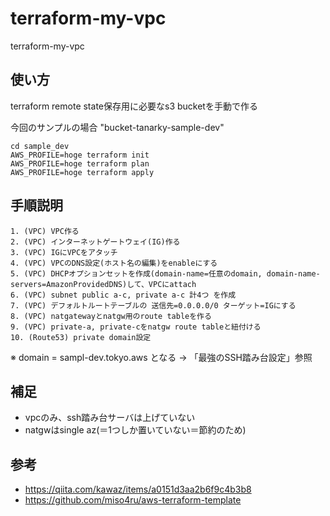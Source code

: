 # terraform-my-vpc

terraform-my-vpc

## 使い方

terraform remote state保存用に必要なs3 bucketを手動で作る

 今回のサンプルの場合 "bucket-tanarky-sample-dev"

```
cd sample_dev
AWS_PROFILE=hoge terraform init
AWS_PROFILE=hoge terraform plan
AWS_PROFILE=hoge terraform apply
```

## 手順説明

```
1. (VPC) VPC作る
2. (VPC) インターネットゲートウェイ(IG)作る
3. (VPC) IGにVPCをアタッチ
4. (VPC) VPCのDNS設定(ホスト名の編集)をenableにする
5. (VPC) DHCPオプションセットを作成(domain-name=任意のdomain, domain-name-servers=AmazonProvidedDNS)して、VPCにattach
6. (VPC) subnet public a-c, private a-c 計4つ を作成
7. (VPC) デフォルトルートテーブルの 送信先=0.0.0.0/0 ターゲット=IGにする
8. (VPC) natgatewayとnatgw用のroute tableを作る
9. (VPC) private-a, private-cをnatgw route tableと紐付ける
10. (Route53) private domain設定
```

※ domain = sampl-dev.tokyo.aws となる -> 「最強のSSH踏み台設定」参照

## 補足

- vpcのみ、ssh踏み台サーバは上げていない
- natgwはsingle az(＝1つしか置いていない＝節約のため)

## 参考

- https://qiita.com/kawaz/items/a0151d3aa2b6f9c4b3b8
- https://github.com/miso4ru/aws-terraform-template
